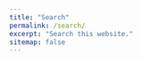 ```yaml
---
title: "Search"
permalink: /search/
excerpt: "Search this website."
sitemap: false
---
```


<!--><script type="text/javascript">
  var GOOG_FIXURL_LANG = 'en';
  var GOOG_FIXURL_SITE = '{{ site.url }}'
</script></-->
<script type="text/javascript"
  src="//linkhelp.clients.google.com/tbproxy/lh/wm/fixurl.js">
</script>
